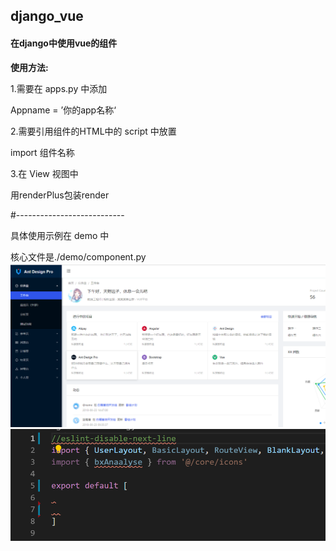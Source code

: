 ## django_vue
#### 在django中使用vue的组件

**使用方法:**

1.需要在 apps.py 中添加

Appname = ’你的app名称‘

2.需要引用组件的HTML中的 script 中放置

import 组件名称

3.在 View 视图中

用renderPlus包装render

#---------------------------

具体使用示例在 demo 中

核心文件是./demo/component.py
![chrome](https://github.com/WOSHIliuhailong/djangovue/blob/dev/chrome_2019-09-11_16-07-40.png)
![route](https://github.com/WOSHIliuhailong/djangovue/blob/dev/Code_2019-09-11_16-07-30.png)
